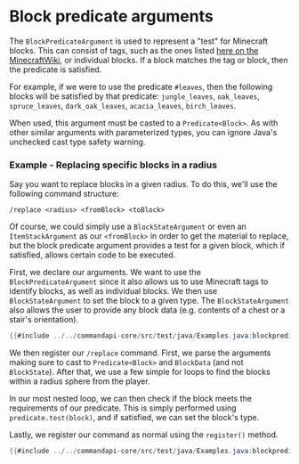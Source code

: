 # Block predicate arguments

The `BlockPredicateArgument` is used to represent a "test" for Minecraft blocks. This can consist of tags, such as the ones listed [here on the MinecraftWiki](https://minecraft.gamepedia.com/Tag#Blocks), or individual blocks. If a block matches the tag or block, then the predicate is satisfied.

For example, if we were to use the predicate `#leaves`, then the following blocks will be satisfied by that predicate: `jungle_leaves`, `oak_leaves`, `spruce_leaves`, `dark_oak_leaves`, `acacia_leaves`, `birch_leaves`.

When used, this argument must be casted to a `Predicate<Block>`. As with other similar arguments with parameterized types, you can ignore Java's unchecked cast type safety warning.

<div class="example">

### Example - Replacing specific blocks in a radius

Say you want to replace blocks in a given radius. To do this, we'll use the following command structure:

```mccmd
/replace <radius> <fromBlock> <toBlock>
```

Of course, we could simply use a `BlockStateArgument` or even an `ItemStackArgument` as our `<fromBlock>` in order to get the material to replace, but the block predicate argument provides a test for a given block, which if satisfied, allows certain code to be executed. 

First, we declare our arguments. We want to use the `BlockPredicateArgument` since it also allows us to use Minecraft tags to identify blocks, as well as individual blocks. We then use `BlockStateArgument` to set the block to a given type. The `BlockStateArgument` also allows the user to provide any block data (e.g. contents of a chest or a stair's orientation).

```java
{{#include ../../commandapi-core/src/test/java/Examples.java:blockpredicatearguments}}
```

We then register our `/replace` command. First, we parse the arguments making sure to cast to `Predicate<Block>` and `BlockData` (and not `BlockState`). After that, we use a few simple for loops to find the blocks within a radius sphere from the player.

In our most nested loop, we can then check if the block meets the requirements of our predicate. This is simply performed using `predicate.test(block)`, and if satisfied, we can set the block's type.

Lastly, we register our command as normal using the `register()` method.

```java
{{#include ../../commandapi-core/src/test/java/Examples.java:blockpredicatearguments2}}
```

</div>